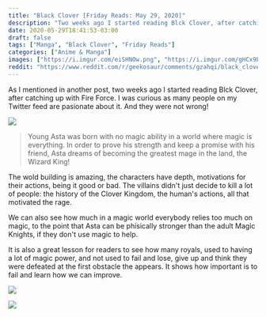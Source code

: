 ```yaml
---
title: "Black Clover [Friday Reads: May 29, 2020]"
description: "Two weeks ago I started reading Blck Clover, after catching up with Fire Force. I was curious as many people on my Twitter feed are pasionate about it. And they were not wrong!"
date: 2020-05-29T18:41:53-03:00
draft: false
tags: ["Manga", "Black Clover", "Friday Reads"]
categories: ["Anime & Manga"]
images: ["https://i.imgur.com/eiSHNOw.png", "https://i.imgur.com/gHCx9E8.png", "https://i.imgur.com/G2NBcTy.jpg"]
reddit: "https://www.reddit.com/r/geekosaur/comments/gzahqi/black_clover_friday_reads_may_29_2020/"
---
```


As I mentioned in another post, two weeks ago I started reading Blck Clover, after catching up with Fire Force. I was curious as many people on my Twitter feed are pasionate about it. And they were not wrong!

![](https://i.imgur.com/eiSHNOw.png)

<!--more-->

> Young Asta was born with no magic ability in a world where magic is everything. In order to prove his strength and keep a promise with his friend, Asta dreams of becoming the greatest mage in the land, the Wizard King!

The wold building is amazing, the characters have depth, motivations for their actions, being it good or bad. The villains didn't just decide to kill a lot of people: the history of the Clover Kingdom, the human's actions, all that motivated the rage.

We can also see how much in a magic world everybody  relies too much on magic, to the point that Asta can be phisically stronger than the adult Magic Knights, if they don't use magic to help.

It is also a great lesson for readers to see how many royals, used to having a lot of magic power, and not used to fail and lose, give up and think they were defeated at the first obstacle the appears. It shows how important is to fail and learn how we can improve.

![](https://i.imgur.com/gHCx9E8.png)

![](https://i.imgur.com/G2NBcTy.jpg)
